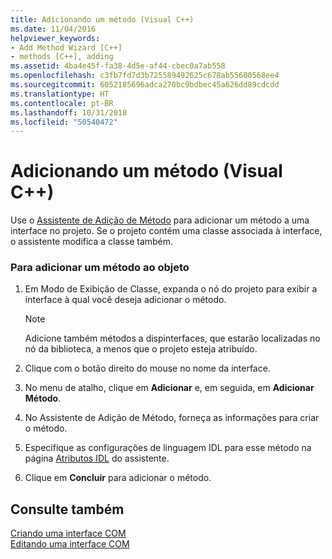 ```yaml
---
title: Adicionando um método (Visual C++)
ms.date: 11/04/2016
helpviewer_keywords:
- Add Method Wizard [C++]
- methods [C++], adding
ms.assetid: 4ba4e45f-fa38-4d5e-af44-cbec0a7ab558
ms.openlocfilehash: c3fb7fd7d3b725589492625c678ab55600568ee4
ms.sourcegitcommit: 6052185696adca270bc9bdbec45a626dd89cdcdd
ms.translationtype: HT
ms.contentlocale: pt-BR
ms.lasthandoff: 10/31/2018
ms.locfileid: "50540472"
---
```

# <a name="adding-a-method--visual-c"></a>Adicionando um método (Visual C++)

Use o [Assistente de Adição de Método](../ide/add-method-wizard.md) para adicionar um método a uma interface no projeto. Se o projeto contém uma classe associada à interface, o assistente modifica a classe também.

### <a name="to-add-a-method-to-your-object"></a>Para adicionar um método ao objeto

1. Em Modo de Exibição de Classe, expanda o nó do projeto para exibir a interface à qual você deseja adicionar o método.

   > [!NOTE]
   > Adicione também métodos a dispinterfaces, que estarão localizadas no nó da biblioteca, a menos que o projeto esteja atribuído.

1. Clique com o botão direito do mouse no nome da interface.

1. No menu de atalho, clique em **Adicionar** e, em seguida, em **Adicionar Método**.

1. No Assistente de Adição de Método, forneça as informações para criar o método.

1. Especifique as configurações de linguagem IDL para esse método na página [Atributos IDL](../ide/idl-attributes-add-method-wizard.md) do assistente.

1. Clique em **Concluir** para adicionar o método.

## <a name="see-also"></a>Consulte também

[Criando uma interface COM](../ide/creating-a-com-interface-visual-cpp.md)<br>
[Editando uma interface COM](../ide/editing-a-com-interface.md)